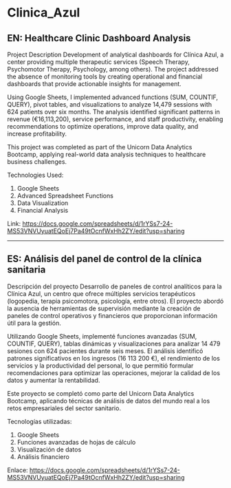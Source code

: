 # Clinica_Azul

## EN: Healthcare Clinic Dashboard Analysis

Project Description
Development of analytical dashboards for Clínica Azul, a center providing multiple therapeutic services (Speech Therapy, Psychomotor Therapy, Psychology, among others). The project addressed the absence of monitoring tools by creating operational and financial dashboards that provide actionable insights for management.

Using Google Sheets, I implemented advanced functions (SUM, COUNTIF, QUERY), pivot tables, and visualizations to analyze 14,479 sessions with 624 patients over six months.
The analysis identified significant patterns in revenue (€16,113,200), service performance, and staff productivity, enabling recommendations to optimize operations, improve data quality, and increase profitability.

This project was completed as part of the Unicorn Data Analytics Bootcamp, applying real-world data analysis techniques to healthcare business challenges.

Technologies Used:

1. Google Sheets
2. Advanced Spreadsheet Functions
3. Data Visualization
4. Financial Analysis

Link: https://docs.google.com/spreadsheets/d/1rYSs7-24-MS53VNVUyuatEQoEj7Pa49tOcnfWxHh2ZY/edit?usp=sharing


---------------------------------------------------------------------------------------

## ES: Análisis del panel de control de la clínica sanitaria

Descripción del proyecto
Desarrollo de paneles de control analíticos para la Clínica Azul, un centro que ofrece múltiples servicios terapéuticos (logopedia, terapia psicomotora, psicología, entre otros). El proyecto abordó la ausencia de herramientas de supervisión mediante la creación de paneles de control operativos y financieros que proporcionan información útil para la gestión.

Utilizando Google Sheets, implementé funciones avanzadas (SUM, COUNTIF, QUERY), tablas dinámicas y visualizaciones para analizar 14 479 sesiones con 624 pacientes durante seis meses.
El análisis identificó patrones significativos en los ingresos (16 113 200 €), el rendimiento de los servicios y la productividad del personal, lo que permitió formular recomendaciones para optimizar las operaciones, mejorar la calidad de los datos y aumentar la rentabilidad.

Este proyecto se completó como parte del Unicorn Data Analytics Bootcamp, aplicando técnicas de análisis de datos del mundo real a los retos empresariales del sector sanitario.

Tecnologías utilizadas:

1. Google Sheets
2. Funciones avanzadas de hojas de cálculo
3. Visualización de datos
4. Análisis financiero

Enlace: https://docs.google.com/spreadsheets/d/1rYSs7-24-MS53VNVUyuatEQoEj7Pa49tOcnfWxHh2ZY/edit?usp=sharing



